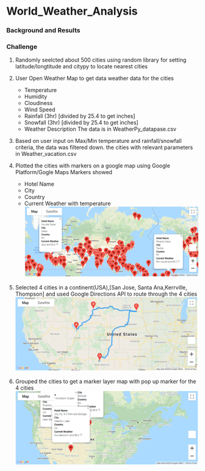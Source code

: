 # World_Weather_Analysis

### Background and Results

### Challenge

1. Randomly seelcted about 500 cities using random library for setting  
latitude/longtitude and citypy to locate nearest cities

2. User Open Weather Map to get data weather data for the cities
   - Temperature
   - Humidity
   - Cloudiness
   - Wind Speed
   - Rainfall (3hr)  [divided by 25.4 to get inches]
   - Snowfall (3hr)  [divided by 25.4 to get inches]
   - Weather Description
The data is in WeatherPy_datapase.csv

3. Based on user input on Max/Min temperature and rainfall/snowfall criteria, 
the data was filtered down. the cities with relevant parameters in Weather_vacation.csv

3. Plotted the cities with markers on a google map using Google Platform/Gogle Maps 
Markers showed
   - Hotel Name
   - City
   - Country
   - Current Weather with temperature
![](images/WeatherPy_vacation_map.png)

4. Selected 4 cities in a continent(USA),[San Jose, Santa Ana,Kerrville, Thompson] and 
used Google Directions API to route through the 4 cities 
![](images/WeatherPy_travel_map.png)

5. Grouped the cities to get a marker layer map with pop up marker for the 4 cities
![](images/WeatherPy_travel_map_markers.png)

